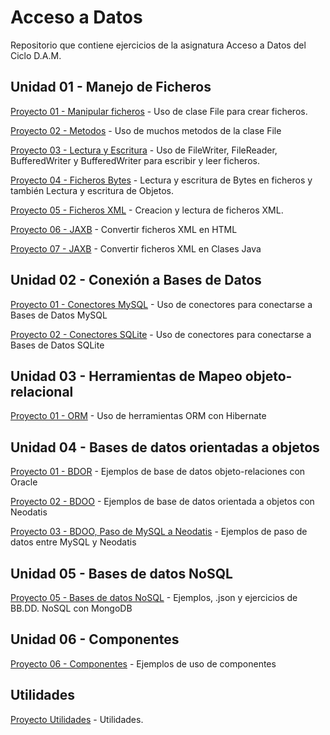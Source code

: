 # Acceso a Datos

Repositorio que contiene ejercicios de la asignatura Acceso a Datos del Ciclo D.A.M.

## Unidad 01 - Manejo de Ficheros

[Proyecto 01 - Manipular ficheros](https://github.com/oscarcillo/AccesoDatos/tree/master/src/UD01_P01_Manipular) - Uso de clase File para crear ficheros.

[Proyecto 02 - Metodos](https://github.com/oscarcillo/AccesoDatos/tree/master/src/UD01_P02_Metodos) - Uso de muchos metodos de la clase File

[Proyecto 03 - Lectura y Escritura](https://github.com/oscarcillo/AccesoDatos/tree/master/src/UD01_P03_lectura_escritura) - Uso de FileWriter, FileReader, BufferedWriter y BufferedWriter para escribir y leer ficheros.

[Proyecto 04 - Ficheros Bytes](https://github.com/oscarcillo/AccesoDatos/tree/master/src/UD01_P04_FicherosBytes) - Lectura y escritura de Bytes en ficheros y también Lectura y escritura de Objetos.

[Proyecto 05 - Ficheros XML](https://github.com/oscarcillo/AccesoDatos/tree/master/src/UD01_P05_FicherosXML) - Creacion y lectura de ficheros XML.

[Proyecto 06 - JAXB](https://github.com/oscarcillo/AccesoDatos/tree/master/src/UD01_P06_JAXB) - Convertir ficheros XML en HTML

[Proyecto 07 - JAXB](https://github.com/oscarcillo/AccesoDatos/tree/master/src/UD01_P07_JAXB_mapear_xml_clase) - Convertir ficheros XML en Clases Java

## Unidad 02 - Conexión a Bases de Datos

[Proyecto 01 - Conectores MySQL](https://github.com/oscarcillo/AccesoDatos/tree/master/src/UD02_P01_Conectores_MySQL) - Uso de conectores para conectarse a Bases de Datos MySQL

[Proyecto 02 - Conectores SQLite](https://github.com/oscarcillo/AccesoDatos/tree/master/src/UD02_P02_ConectoresSQLite) - Uso de conectores para conectarse a Bases de Datos SQLite

## Unidad 03 - Herramientas de Mapeo objeto-relacional

[Proyecto 01 - ORM](https://github.com/oscarcillo/AccesoDatos/tree/master/src/UD03_P01_ORM) - Uso de herramientas ORM con Hibernate

## Unidad 04 - Bases de datos orientadas a objetos

[Proyecto 01 - BDOR](https://github.com/oscarcillo/AccesoDatos/tree/master/src/UD04_P01_BDOR) - Ejemplos de base de datos objeto-relaciones con Oracle

[Proyecto 02 - BDOO](https://github.com/oscarcillo/AccesoDatos/tree/master/src/UD04_P02_BDOO) - Ejemplos de base de datos orientada a objetos con Neodatis

[Proyecto 03 - BDOO, Paso de MySQL a Neodatis](https://github.com/oscarcillo/AccesoDatos/tree/master/src/UD04_P03_BDOO_MySQL_a_Neodatis) - Ejemplos de paso de datos entre MySQL y Neodatis

## Unidad 05 - Bases de datos NoSQL

[Proyecto 05 - Bases de datos NoSQL](https://github.com/oscarcillo/AccesoDatos/tree/master/src/UD05_NoSQL) - Ejemplos, .json y ejercicios de BB.DD. NoSQL con MongoDB

## Unidad 06 - Componentes

[Proyecto 06 - Componentes](https://github.com/oscarcillo/AccesoDatos/tree/master/src/UD06_Componentes) - Ejemplos de uso de componentes


## Utilidades

[Proyecto Utilidades](https://github.com/oscarcillo/AccesoDatos/tree/master/src/Utilidades) - Utilidades.



